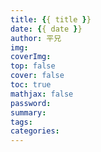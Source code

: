 ```yaml
---
title: {{ title }}
date: {{ date }}
author: 平兄
img: 
coverImg: 
top: false
cover: false
toc: true
mathjax: false
password: 
summary: 
tags:
categories:
---
```


